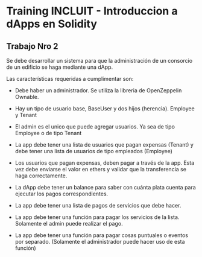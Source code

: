 # Training INCLUIT - Introduccion a dApps en Solidity

 ## Trabajo Nro 2

 Se debe desarrollar un sistema para que la administración de un consorcio de un edificio se haga mediante una dApp. 
 
 Las características requeridas a cumplimentar son:

- Debe haber un administrador. Se utiliza la libreria de OpenZeppelin Ownable.

- Hay un tipo de usuario base, BaseUser y dos hijos (herencia). Employee y Tenant

- El admin es el unico que puede agregar usuarios. Ya sea de tipo Employee o de tipo Tenant

- La app debe tener una lista de usuarios que pagan expensas (Tenant) y debe tener una lista de usuarios de tipo empleados (Employee)

- Los usuarios que pagan expensas, deben pagar a través de la app. Esta vez debe enviarse el valor en ethers y validar que la transferencia se haga correctamente.

- La dApp debe tener un balance para saber con cuánta plata cuenta para ejecutar los pagos correspondientes.

- La app debe tener una lista de pagos de servicios que debe hacer.

- La app debe tener una función para pagar los servicios de la lista. Solamente el admin puede realizar el pago.

- La app debe tener una función para pagar cosas puntuales o eventos por separado. (Solamente el administrador puede hacer uso de esta función)






<!-- - Debe haber un administrador, que va a ser quien haga deploy del contrato

- Pueden haber varios tipos de usuarios (pensando en usar herencia). Por ejemplo: usuarios que tengan responsabilidad de pagar expensas (y dentro de estos, que se dividan en inquilinos y propietarios) y usuarios que tengan que recibir un pago, por ejemplo un empleado del edificio como un portero o encargado.

- El admin es el unico que puede agregar usuarios. Ya sea tipo inquilino o tipo empleado

- La app debe tener una lista de usuarios que pagan expensas (inquilino/propietario) y debe tener una lista de usuarios de tipo empleados (portero/plomero/seguridad, etc)

- Los usuarios que pagan expensas, deben pagar a través de la app. Esta vez debe enviarse el valor en ethers y validar que la transferencia se haga correctamente.

- La app debe tener una lista de pagos que debe hacer (sueldos, arreglos, servicios, etc)

- La dApp debe tener un balance para saber con cuánta plata cuenta para ejecutar los pagos correspondientes.

- La app debe tener una función para pagar los servicios de la lista. Solamente el admin puede realizar el pago.

- La app debe tener una función para pagar cosas puntuales o eventos por separado. (Solamente el administrador puede hacer uso de esta función)

- Tener en cuenta que los empleados y servicios, van a ser indicados por un address. Con lo cual, un pago significa transferir ethers desde el contrato hacia otra cuenta (address).

- Cada contract debe ir un archivo separado (para usar imports) -->

